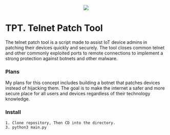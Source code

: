 <p align=center>
  <img src="http://techthatworks.net/wp-content/uploads/2012/08/windows-Telnet-prompt-logo.png">
</p>

# TPT. Telnet Patch Tool
The telnet patch tool is a script made to assist IoT device admins in patching their devices quickly and securely. The tool closes common telnet and other commonly exploited ports to remote connections to implement a strong protection against botnets and other malware.

### Plans
My plans for this concept includes building a botnet that patches devices instead of hijacking them. The goal is to make the internet a safer and more secure place for all users and devices regardless of their technology knowledge.

### Install
```
1. Clone repository, Then CD into the directory.
3. python3 main.py
```
